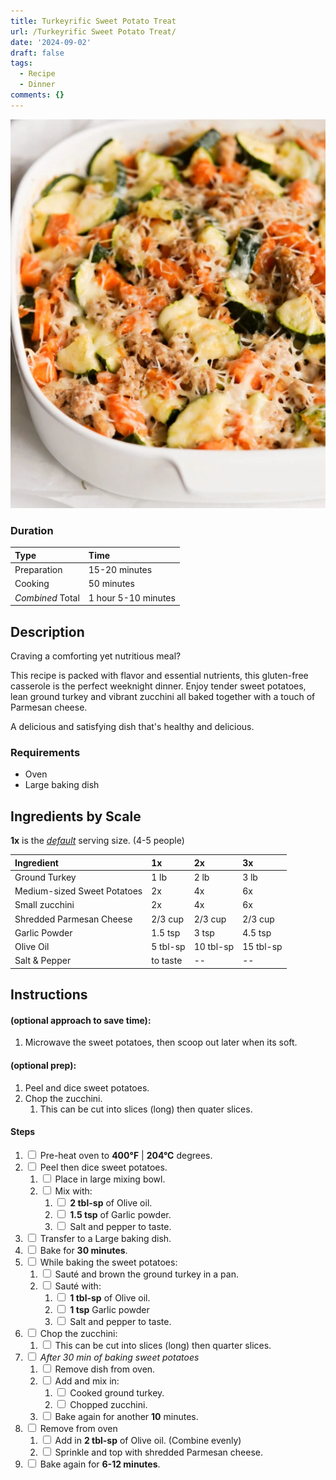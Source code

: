 ```yaml
---
title: Turkeyrific Sweet Potato Treat
url: /Turkeyrific Sweet Potato Treat/
date: '2024-09-02'
draft: false
tags:
  - Recipe
  - Dinner
comments: {}
---
```


<!--more-->

![img](/uploads/ground-turkey-sweet-potato.png)

### Duration

| Type             | Time                |
| ---------------- | ------------------- |
| Preparation      | 15-20 minutes       |
| Cooking          | 50 minutes          |
| _Combined_ Total | 1 hour 5-10 minutes |

## Description

Craving a comforting yet nutritious meal?

This recipe is packed with flavor and essential nutrients, this gluten-free
casserole is the perfect weeknight dinner. Enjoy tender sweet potatoes, lean
ground turkey and vibrant zucchini all baked together with a touch of Parmesan
cheese.

A delicious and satisfying dish that's healthy and delicious.

### Requirements

- Oven
- Large baking dish

## Ingredients by Scale

**1x** is the <span style="text-decoration: underline">_default_</span> serving
size. (4-5 people)

| Ingredient                  | 1x       | 2x        | 3x        |
| --------------------------- | -------- | --------- | --------- |
| Ground Turkey               | 1 lb     | 2 lb      | 3 lb      |
| Medium-sized Sweet Potatoes | 2x       | 4x        | 6x        |
| Small zucchini              | 2x       | 4x        | 6x        |
| Shredded Parmesan Cheese    | 2/3 cup  | 2/3 cup   | 2/3 cup   |
| Garlic Powder               | 1.5 tsp  | 3 tsp     | 4.5 tsp   |
| Olive Oil                   | 5 tbl-sp | 10 tbl-sp | 15 tbl-sp |
| Salt & Pepper               | to taste | --        | --        |

## Instructions

#### (optional approach to save time):
1. Microwave the sweet potatoes, then scoop out later when its soft.

#### (optional prep):
1. Peel and dice sweet potatoes.
2. Chop the zucchini.
   1. This can be cut into slices (long) then quater slices.


#### Steps
1. <input type="checkbox" id="step1" onchange="toggleStrike(this, 'step1-text')" /> <span id="step1-text">Pre-heat oven to **400°F** | **204°C** degrees.</span>
2. <input type="checkbox" id="step2" onchange="toggleStrike(this, 'step2-text')" /> <span id="step2-text">Peel then dice sweet potatoes.</span>
   1. <input type="checkbox" id="step2-1" onchange="toggleStrike(this, 'step2-1-text')" /> <span id="step2-1-text">Place in large mixing bowl.</span>
   2. <input type="checkbox" id="step2-2" onchange="toggleStrike(this, 'step2-2-text')" /> <span id="step2-2-text">Mix with:</span>
      1. <input type="checkbox" id="step2-2-1" onchange="toggleStrike(this, 'step2-2-1-text')" /> <span id="step2-2-1-text">**2 tbl-sp** of Olive oil.</span>
      2. <input type="checkbox" id="step2-2-2" onchange="toggleStrike(this, 'step2-2-2-text')" /> <span id="step2-2-2-text">**1.5 tsp** of Garlic powder.</span>
      3. <input type="checkbox" id="step2-2-3" onchange="toggleStrike(this, 'step2-2-3-text')" /> <span id="step2-2-3-text">Salt and pepper to taste.</span>
3. <input type="checkbox" id="step3" onchange="toggleStrike(this, 'step3-text')" /> <span id="step3-text">Transfer to a Large baking dish.</span>
4. <input type="checkbox" id="step4" onchange="toggleStrike(this, 'step4-text')" /> <span id="step4-text">Bake for **30 minutes**.</span>
5. <input type="checkbox" id="step5" onchange="toggleStrike(this, 'step5-text')" /> <span id="step5-text">While baking the sweet potatoes:</span>
   1. <input type="checkbox" id="step5-1" onchange="toggleStrike(this, 'step5-1-text')" /> <span id="step5-1-text">Sauté and brown the ground turkey in a pan.</span>
   2. <input type="checkbox" id="step5-2" onchange="toggleStrike(this, 'step5-2-text')" /> <span id="step5-2-text">Sauté with:</span>
      1. <input type="checkbox" id="step5-2-1" onchange="toggleStrike(this, 'step5-2-1-text')" /> <span id="step5-2-1-text">**1 tbl-sp** of Olive oil.</span>
      2. <input type="checkbox" id="step5-2-2" onchange="toggleStrike(this, 'step5-2-2-text')" /> <span id="step5-2-2-text">**1 tsp** Garlic powder</span>
      3. <input type="checkbox" id="step5-2-3" onchange="toggleStrike(this, 'step5-2-3-text')" /> <span id="step5-2-3-text">Salt and pepper to taste.</span>
6. <input type="checkbox" id="step6" onchange="toggleStrike(this, 'step6-text')" /> <span id="step6-text">Chop the zucchini:</span>
   1. <input type="checkbox" id="step6-1" onchange="toggleStrike(this, 'step6-1-text')" /> <span id="step6-1-text">This can be cut into slices (long) then quarter slices.</span>
7. <input type="checkbox" id="step7" onchange="toggleStrike(this, 'step7-text')" /> <span id="step7-text">_After 30 min of baking sweet potatoes_</span>
   1. <input type="checkbox" id="step7-1" onchange="toggleStrike(this, 'step7-1-text')" /> <span id="step7-1-text">Remove dish from oven.</span>
   2. <input type="checkbox" id="step7-2" onchange="toggleStrike(this, 'step7-2-text')" /> <span id="step7-2-text">Add and mix in:</span>
      1. <input type="checkbox" id="step7-2-1" onchange="toggleStrike(this, 'step7-2-1-text')" /> <span id="step7-2-1-text">Cooked ground turkey.</span>
      2. <input type="checkbox" id="step7-2-2" onchange="toggleStrike(this, 'step7-2-2-text')" /> <span id="step7-2-2-text">Chopped zucchini.</span>
   3. <input type="checkbox" id="step7-3" onchange="toggleStrike(this, 'step7-3-text')" /> <span id="step7-3-text">Bake again for another **10** minutes.</span>
8. <input type="checkbox" id="step8" onchange="toggleStrike(this, 'step8-text')" /> <span id="step8-text">Remove from oven</span>
   1. <input type="checkbox" id="step8-1" onchange="toggleStrike(this, 'step8-1-text')" /> <span id="step8-1-text">Add in **2 tbl-sp** of Olive oil. (Combine evenly)</span>
   2. <input type="checkbox" id="step8-2" onchange="toggleStrike(this, 'step8-2-text')" /> <span id="step8-2-text">Sprinkle and top with shredded Parmesan cheese.</span>
9. <input type="checkbox" id="step9" onchange="toggleStrike(this, 'step9-text')" /> <span id="step9-text">Bake again for **6-12 minutes**.</span>

<style>
  th {
    text-align: left;
    border-bottom: 1px solid var(--color-highlight);
  }

  table tbody tr:nth-child(odd) {
    background-color: var(--color-background);
  }

  table tbody tr:nth-child(even) {
    background-color: var(--color-highlight);
  }
</style>
